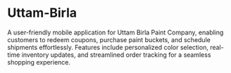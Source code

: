# Uttam-Birla
A user-friendly mobile application for Uttam Birla Paint Company, enabling customers to redeem coupons, purchase paint buckets, and schedule shipments effortlessly. Features include personalized color selection, real-time inventory updates, and streamlined order tracking for a seamless shopping experience.

